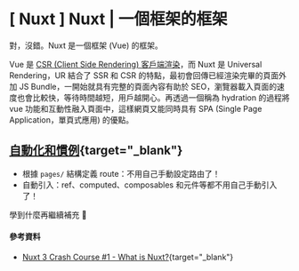 # \[ Nuxt ] Nuxt | 一個框架的框架

對，沒錯。Nuxt 是一個框架 (Vue) 的框架。

Vue 是 [CSR (Client Side Rendering) 客戶端渲染](./nuxt_csr.md)，而 Nuxt 是 Universal Rendering，UR 結合了 SSR 和 CSR 的特點，最初會回傳已經渲染完畢的頁面外加 JS Bundle，一開始就具有完整的頁面內容有助於 SEO，瀏覽器載入頁面的速度也會比較快，等待時間越短，用戶越開心。再透過一個稱為 hydration 的過程將 vue 功能和互動性融入頁面中，這樣網頁又能同時具有 SPA (Single Page Application，單頁式應用) 的優點。


## [自動化和慣例](https://nuxt.com/docs/getting-started/introduction#automation-and-conventions){target="_blank"}
* 根據 `pages/` 結構定義 route：不用自己手動設定路由了！
* ​自動引入：ref、computed、composables 和元件等都不用自己手動引入了！


學到什麼再繼續補充 🤩


#### 參考資料
* [Nuxt 3 Crash Course #1 - What is Nuxt?](https://youtu.be/GBdO5myZNsQ?si=p1qOCuL-JdnOizwa){target="_blank"}